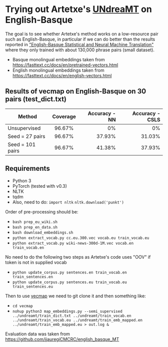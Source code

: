Trying out Artetxe's [UNdreaMT](https://github.com/artetxem/undreamt) on English-Basque
==================

The goal is to see whether Artetxe's method works on a low-resource pair such as English-Basque, in particular if we can do better than the results reported in ["English-Basque Statistical and Neural Machine Translation"](http://www.lrec-conf.org/proceedings/lrec2018/pdf/101.pdf) where they only trained with about 130,000 phrase pairs (small dataset).

* Basque monolingual embeddings taken from https://fasttext.cc/docs/en/pretrained-vectors.html
* English monolingual embeddings taken from https://fasttext.cc/docs/en/english-vectors.html

Results of vecmap on English-Basque on 30 pairs (test_dict.txt)
-------------

| Method          | Coverage   | Accuracy - NN  | Accuracy - CSLS  |
| ----------------|:----------:| --------------:| ----------------:|
| Unsupervised    | 96.67%     | 0%             | 0%               | 
| Seed = 27 pairs | 96.67%     | 37.93%         | 31.03%           | 
| Seed = 101 pairs| 96.67%     | 41.38%         | 37.93%           | 



Requirements
--------
- Python 3
- PyTorch (tested with v0.3)
- NLTK
- tqdm
- Also, need to do:
  `import nltk`
  `nltk.download('punkt')`

Order of pre-processing should be:

* `bash prep_eu_wiki.sh`
* `bash prep_en_data.sh`
* `bash download_embeddings.sh`
* `python extract_vocab.py cc.eu.300.vec vocab.eu train_vocab.eu`
* `python extract_vocab.py wiki-news-300d-1M.vec vocab.en train_vocab.en`

No need to do the following two steps as Artetxe's code uses "OOV" if token is not in supplied vocab
* `python update_corpus.py sentences.en train_vocab.en train_sentences.en`
* `python update_corpus.py sentences.eu train_vocab.eu train_sentences.eu`

Then to use [vecmap](https://github.com/artetxem/vecmap) we need to git clone it and then something like:

* `cd vecmap`
* `nohup python3 map_embeddings.py --semi_supervised ../undreamt/train_dict.txt ../undreamt/train_vocab.en ../undreamt/train_vocab.eu ../undreamt/train_emb_mapped.en ../undreamt/train_emb_mapped.eu > out.log &`

Evaluation data was taken from https://github.com/ijauregiCMCRC/english_basque_MT
